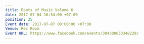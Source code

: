 ```yaml
---
title: Roots of Music Volume 6
date: 2017-07-04 16:54:00 +07:00
position: 25
Event date: 2017-07-07 00:00:00 +07:00
Venue: Rec Room
Event URL: https://www.facebook.com/events/304300633348229/
---
```


